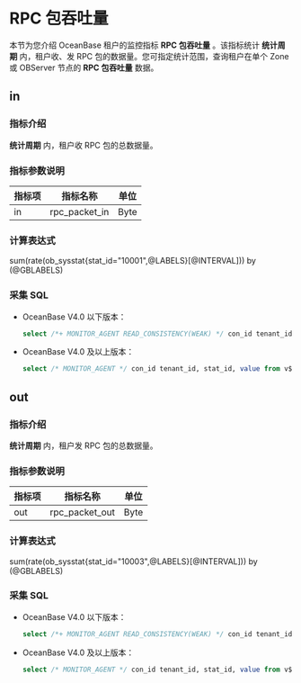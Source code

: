 # RPC 包吞吐量

本节为您介绍 OceanBase 租户的监控指标 **RPC 包吞吐量** 。该指标统计 **统计周期** 内，租户收、发 RPC 包的数据量。您可指定统计范围，查询租户在单个 Zone 或 OBServer 节点的 **RPC 包吞吐量** 数据。

## in

### 指标介绍

**统计周期** 内，租户收 RPC 包的总数据量。

### 指标参数说明

| **指标项** |   **指标名称**    | **单位** |
|---------|---------------|--------|
| in      | rpc_packet_in | Byte   |

### 计算表达式

sum(rate(ob_sysstat{stat_id="10001",@LABELS}[@INTERVAL])) by (@GBLABELS)

### 采集 SQL

* OceanBase V4.0 以下版本：

  ```sql
  select /*+ MONITOR_AGENT READ_CONSISTENCY(WEAK) */ con_id tenant_id, stat_id, value from v$sysstat where stat_id IN (10001) and (con_id > 1000 or con_id = 1) and class < 1000
  ```

* OceanBase V4.0 及以上版本：

  ```sql
  select /* MONITOR_AGENT */ con_id tenant_id, stat_id, value from v$sysstat, DBA_OB_TENANTS where stat_id IN (10001) and (con_id > 1000 or con_id = 1) and class < 1000
  ```

## out

### 指标介绍

**统计周期** 内，租户发 RPC 包的总数据量。

### 指标参数说明

| **指标项** |    **指标名称**    | **单位** |
|---------|----------------|--------|
| out     | rpc_packet_out | Byte   |

### 计算表达式

sum(rate(ob_sysstat{stat_id="10003",@LABELS}[@INTERVAL])) by (@GBLABELS)

### 采集 SQL

* OceanBase V4.0 以下版本：

  ```sql
  select /*+ MONITOR_AGENT READ_CONSISTENCY(WEAK) */ con_id tenant_id, stat_id, value from v$sysstat where stat_id IN (10003) and (con_id > 1000 or con_id = 1) and class < 1000
  ```

* OceanBase V4.0 及以上版本：

  ```sql
  select /* MONITOR_AGENT */ con_id tenant_id, stat_id, value from v$sysstat, DBA_OB_TENANTS where stat_id IN (10003) and (con_id > 1000 or con_id = 1) and class < 1000
  ```
